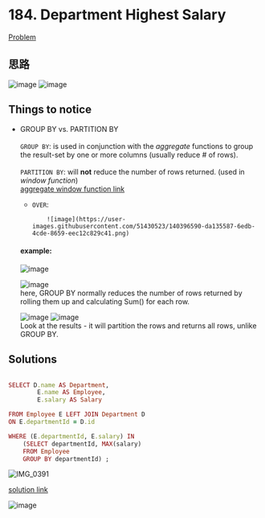 # 184. Department Highest Salary

[Problem](https://leetcode.com/problems/department-highest-salary/)

## 思路
  ![image](https://user-images.githubusercontent.com/51430523/140407724-5396f45d-f9da-41f9-afc1-02eac5d77914.png)
  ![image](https://user-images.githubusercontent.com/51430523/140407776-00ebdf9b-a666-4f4e-abe2-4e13f2a45c04.png)

## Things to notice
- GROUP BY vs. PARTITION BY\
\
  `GROUP BY`:  is used in conjunction with the *aggregate* functions to group the result-set by one or more columns (usually reduce # of rows).\
  \
  `PARTITION BY`:  will **not** reduce the number of rows returned. (used in *window function*)\
    [aggregate window function link](https://drill.apache.org/docs/aggregate-window-functions/)
    - `OVER`:
    
              ![image](https://user-images.githubusercontent.com/51430523/140396590-da135587-6edb-4cde-8659-eec12c829c41.png)

  #### example:
  
  ![image](https://user-images.githubusercontent.com/51430523/140396950-d5d2502c-e0fb-406f-bd1a-5ebb097a914c.png)
  
  ![image](https://user-images.githubusercontent.com/51430523/140397097-31d8eae1-0b7a-468b-9202-b65e03ebf4b7.png)\
  here, GROUP BY normally reduces the number of rows returned by rolling them up and calculating Sum() for each row.

  ![image](https://user-images.githubusercontent.com/51430523/140397368-b945b66e-7437-4054-ac40-f338ab38d7e1.png)
  ![image](https://user-images.githubusercontent.com/51430523/140397408-9ac494ec-9ab9-4722-b366-95ce2b8aee5f.png)\
  Look at the results - it will partition the rows and returns all rows, unlike GROUP BY.

## Solutions
```ruby

SELECT D.name AS Department, 
        E.name AS Employee, 
        E.salary AS Salary

FROM Employee E LEFT JOIN Department D 
ON E.departmentId = D.id

WHERE (E.departmentId, E.salary) IN 
    (SELECT departmentId, MAX(salary) 
    FROM Employee
    GROUP BY departmentId) ; 

```

![IMG_0391](https://user-images.githubusercontent.com/51430523/140407073-cd0d0467-98e7-4a19-9ea3-9cb116850b43.jpg)

[solution link](https://leetcode-cn.com/problems/department-highest-salary/solution/tu-jie-sqlmian-shi-ti-ru-he-fen-zu-bi-jiao-by-houz/)

![image](https://user-images.githubusercontent.com/51430523/140422412-5fe3fcb6-a43c-40d8-82c5-ed577baa9b08.png)

